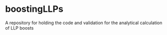 # boostingLLPs
A repository for holding the code and validation for the analytical calculation of LLP boosts

